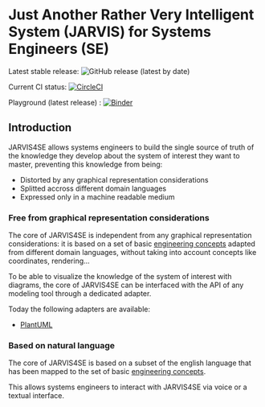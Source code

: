 # Just Another Rather Very Intelligent System (JARVIS) for Systems Engineers (SE)

Latest stable release: ![GitHub release (latest by date)](https://img.shields.io/github/v/release/rcasteran/jarvis4se)&#x20;

Current CI status: [![CircleCI](https://circleci.com/gh/rcasteran/jarvis4se/tree/main.svg?style=svg)](https://circleci.com/gh/rcasteran/jarvis4se/tree/main)

Playground (latest release) : [![Binder](https://mybinder.org/badge_logo.svg)](https://mybinder.org/v2/gh/Not2behere/PlayJarvis4se/HEAD)

## Introduction

JARVIS4SE allows systems engineers to build the single source of truth of the knowledge they develop about the system of interest they want to master, preventing this knowledge from being:

* Distorted by any graphical representation considerations
* Splitted accross different domain languages
* Expressed only in a machine readable medium

### Free from graphical representation considerations

The core of JARVIS4SE is independent from any graphical representation considerations: it is based on a set of basic [engineering concepts](docs/engineering-concepts/definitions.md) adapted from different domain languages, without taking into account concepts like coordinates, rendering...

To be able to visualize the knowledge of the system of interest with diagrams, the core of JARVIS4SE can be interfaced with the API of any modeling tool through a dedicated adapter.

Today the following adapters are available:

* [PlantUML](https://plantuml.com/en/)

### Based on natural language

The core of JARVIS4SE is based on a subset of the english language that has been mapped to the set of basic [engineering concepts](docs/engineering-concepts/definitions.md).

This allows systems engineers to interact with JARVIS4SE via voice or a textual interface.
